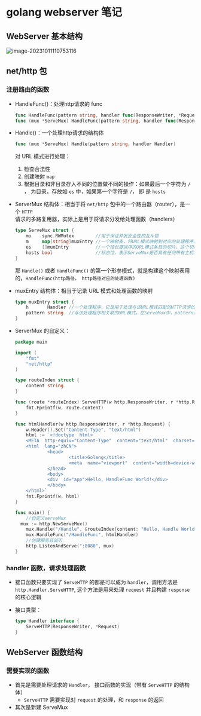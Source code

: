 # golang webserver 笔记

## WebServer 基本结构

![image-20231011110753116](D:\github\CPPStudy\src\photo\image-20231011110753116.png)

## net/http 包

### 注册路由的函数

* HandleFunc()：处理http请求的 func

  ```go
  func HandleFunc(pattern string, handler func(ResponseWriter, *Request))
  func (mux *ServeMux) HandleFunc(pattern string, handler func(ResponseWriter, *Request)) 
  ```

* Handle()：一个处理http请求的结构体

  ```go
  func (mux *ServeMux) Handle(pattern string, handler Handler)
  ```

  对 URL 模式进行处理：

  1. 检查合法性
  2. 创建映射 `map`
  3. 根据目录和非目录存入不同的位置做不同的操作：如果最后一个字符为 `/` ， 为目录，存放如 `es` 中，如果第一个字符是 `/`， 即 是 `hosts`

* ServerMux 结构体：相当于将 `net/http` 包中的一个路由器（router），是一个 `HTTP` 请求的多路复用器，实际上是用于将请求分发给处理函数（handlers）

  ```go
  type ServeMux struct {
      mu    sync.RWMutex        //用于保证并发安全性的互斥锁
      m     map[string]muxEntry //一个映射表，将URL模式映射到对应的处理程序。在处理HTTP请求时，ServeMux将使用此映射表来查找与请求URL路径匹配的处理程序
      es    []muxEntry          //一个按长度排序的URL模式条目的切片。这个切片是用来加速ServeMux的URL匹配操作的。在处理HTTP请求时，ServeMux会按照长度递减的顺序迭代这个切片，以便找到最长的匹配URL模式
      hosts bool                //标志位，表示ServeMux是否具有任何带有主机名的URL模式。如果是，则在处理HTTP请求时，ServeMux还需要匹配主机名。如果不是，则可以忽略主机名匹配
  }
  ```

  那 `Handle()` 或者 `HandleFunc()` 的第一个形参模式，就是构建这个映射表用的，`HandleFunc(http路径， http路径对应的处理函数)`

* muxEntry 结构体：相当于记录 URL 模式和处理函数的映射

  ```go
  type muxEntry struct {
      h       Handler //一个处理程序，它是用于处理与该URL模式匹配的HTTP请求的函数
      pattern string  //与该处理程序相关联的URL模式。在ServeMux中，pattern是映射到处理程序的关键字之一。在匹配请求路径时，ServeMux将使用pattern来判断请求是否与该条目匹配。
  }
  ```

* ServerMux 的自定义：

  ```go
  package main
  
  import (
      "fmt"
      "net/http"
  )
  
  type routeIndex struct {
      content string
  }
  
  func (route *routeIndex) ServeHTTP(w http.ResponseWriter, r *http.Request) {
      fmt.Fprintf(w, route.content)
  }
  
  func htmlHandler(w http.ResponseWriter, r *http.Request) {
      w.Header().Set("Content-Type", "text/html")
      html := `<!doctype  html>  
      <META  http-equiv="Content-Type"  content="text/html"  charset="utf-8">    
      <html  lang="zhCN">  
              <head>   
                      <title>Golang</title>  
                      <meta  name="viewport"  content="width=device-width,  initial-scale=1.0,  maximum-scale=1.0,  user-scalable=0;"  />   
              </head>     
              <body>        
              <div  id="app">Hello, HandleFunc World!</div>       
              </body>   
      </html>`
      fmt.Fprintf(w, html)
  }
  
  func main() {
      //自定义serveMux
    mux := http.NewServeMux()
      mux.Handle("/Handle", &routeIndex{content: "Hello, Handle World"})
      mux.HandleFunc("/HandleFunc", htmlHandler)
      //创建服务且监听
      http.ListenAndServe(":8080", mux)
  }
  ```

### handler 函数，请求处理函数

* 接口函数只要实现了 `ServeHTTP` 的都是可以成为 `handler`，调用方法是 `http.Handler.ServeHTTP`, 这个方法是用来处理 `request` 并且构建 `response` 的核心逻辑

* 接口类型：

  ```go
  type Handler interface {
      ServeHTTP(ResponseWriter, *Request)
  }
  ```



## WebServer 函数结构

### 需要实现的函数

* 首先是需要处理请求的 `Handler`， 接口函数的实现（带有 `ServeHTTP` 的结构体）
  * `ServeHTTP` 需要实现对 `request` 的处理，和 `response` 的返回
* 其次是新建 ServeMux